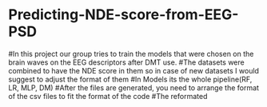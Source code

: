 # Predicting-NDE-score-from-EEG-PSD
#In this project our group tries to train the models that were chosen on the brain waves on the EEG descriptors after DMT use.
#The datasets were combined to have the NDE score in them so in case of new datasets I would suggest to adjust the format of them
#In Models its the whole pipeline(RF, LR, MLP, DM)
#After the files are generated, you need to arrange the format of the csv files to fit the format of the code
#The reformated 

